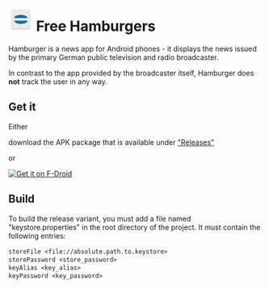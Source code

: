# ![Logo](app/src/main/res/mipmap-mdpi/ic_launcher.png) Free Hamburgers
Hamburger is a news app for Android phones - it displays the news issued by the primary German public television and radio broadcaster.

In contrast to the app provided by the broadcaster itself, Hamburger does **not** track the user in any way.

## Get it

Either 

download the APK package that is available under ["Releases"](https://github.com/livodeu/FreeHamburger/releases/latest)

or 

[<img src="https://fdroid.gitlab.io/artwork/badge/get-it-on.svg" alt="Get it on F-Droid" height="80">](https://f-droid.org/packages/de.freehamburger/)

## Build

To build the release variant, you must add a file named "keystore.properties" in the root directory of the project.
It must contain the following entries:

    storeFile <file://absolute.path.to.keystore>
    storePassword <store_password>
    keyAlias <key_alias>
    keyPassword <key_password>

